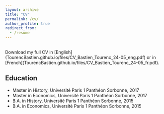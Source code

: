 ```yaml
---
layout: archive
title: "CV"
permalink: /cv/
author_profile: true
redirect_from:
  - /resume
---
```


<br>
Download my full CV in [English](TourencBastien.github.io/files/CV_Bastien_Tourenc_24-05_eng.pdf) or in [French](TourencBastien.github.io/files/CV_Bastien_Tourenc_24-05_fr.pdf).

## Education

* Master in History, Université Paris 1 Panthéon Sorbonne, 2017
* Master in Economics, Université Paris 1 Panthéon Sorbonne, 2017
* B.A. in History, Université Paris 1 Panthéon Sorbonne, 2015
* B.A. in Economics, Université Paris 1 Panthéon Sorbonne, 2015
